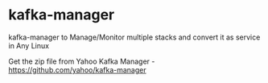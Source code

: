 # kafka-manager
kafka-manager to Manage/Monitor multiple stacks and convert it as service in Any Linux 

Get the zip file from Yahoo Kafka Manager - https://github.com/yahoo/kafka-manager

